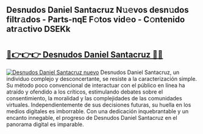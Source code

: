 ## Desnudos Daniel Santacruz N𝚞𝚎vos desn𝚞dos filtr𝚊dos - Parts-nqE F𝚘tos vid𝚎o - C𝚘ntenido atr𝚊ctivo DSEKk

# <h2><a href="http://mb0zgf.tromn.icu/?c=Desnudos+Daniel+Santacruz">🔗👉👉👉 Desnudos Daniel Santacruz 🔗🔗</a></h2>

[![Desnudos Daniel Santacruz nuevo](https://i.imgur.com/pEAQMta.gif)](http://mb0zgf.tromn.icu/?c=Desnudos+Daniel+Santacruz)
Desnudos Daniel Santacruz, un individuo complejo y desconcertante, se resiste a la caracterización simple. Su método poco convencional de interactuar con el público en línea ha atraído y ofendido a los críticos, estimulando debates sobre el consentimiento, la moralidad y las complejidades de las comunidades virtuales. Independientemente de sus decisiones futuras, su huella en los medios digitales es imborrable. Con una dedicación inquebrantable y un encanto innegable, el progreso de Desnudos Daniel Santacruz en el panorama digital es imparable.
